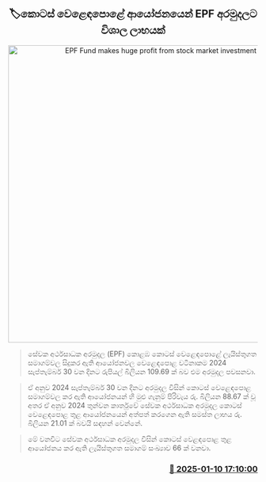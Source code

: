 <p align='center'><b><h2 align='center' title='EPF Fund makes huge profit from stock market investment'>🏷කොටස් වෙළෙඳපොළේ ආයෝජනයෙන් EPF අරමුදල​ට විශාල ලාභයක්</h2></b></p>
<p align='center'><img src='https://helakuru.sgp1.cdn.digitaloceanspaces.com/esana/images/lib/cse-stock.jpg' width='600' alt='EPF Fund makes huge profit from stock market investment'></p>

> සේවක අර්ථසාධක අරමුදල (EPF) කොළඹ කොටස් වෙළෙඳපොළේ ලැයිස්තුගත සමාගම්වල සිදුකර ඇති ආයෝජනවල වෙළෙඳපොළ වටිනාකම 2024 සැප්තැම්බර් 30 වන දිනට රුපියල් බිලියන 109.69 ක් බව එම අරමුදල පවසනවා.

> ඒ අනුව 2024 සැප්තැම්බර් 30 වන දිනට අරමුදල විසින් කොටස් වෙළෙඳපොළ සමාගම්වල කර ඇති ආයෝජනයන් හි මුළු ගැනුම් පිරිවැය රු. බිලියන 88.67 ක් වූ අතර ඒ අනුව 2024 තුන්වන කාර්තුවේ සේවක අර්ථසාධක අරමුදල කොටස් වෙළෙඳපොළ තුළ ආයෝජනයෙන් අත්පත් කරගෙන ඇති සමස්ත ලාභය රු. බිලියන 21.01 ක් බවයි සඳහන් වෙන්නේ.

> මේ වනවිට සේවක අර්ථසාධක අරමුදල විසින් කොටස් වෙළඳපොළ තුළ ආයෝජනය කර ඇති ලැයිස්තුගත සමාගම් සංඛ්‍යාව 66 ක් වනවා.



<h3 align='right'><a href='https://www.helakuru.lk/esana/p/106506/'>📅 2025-01-10 17:10:00</a></h3>
